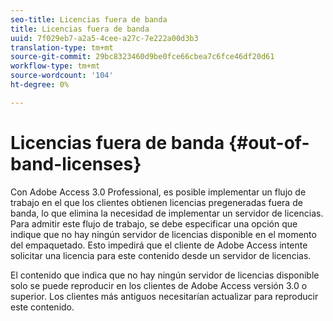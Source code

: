 ```yaml
---
seo-title: Licencias fuera de banda
title: Licencias fuera de banda
uuid: 7f029eb7-a2a5-4cee-a27c-7e222a00d3b3
translation-type: tm+mt
source-git-commit: 29bc8323460d9be0fce66cbea7c6fce46df20d61
workflow-type: tm+mt
source-wordcount: '104'
ht-degree: 0%

---
```



# Licencias fuera de banda {#out-of-band-licenses}

Con Adobe Access 3.0 Professional, es posible implementar un flujo de trabajo en el que los clientes obtienen licencias pregeneradas fuera de banda, lo que elimina la necesidad de implementar un servidor de licencias. Para admitir este flujo de trabajo, se debe especificar una opción que indique que no hay ningún servidor de licencias disponible en el momento del empaquetado. Esto impedirá que el cliente de Adobe Access intente solicitar una licencia para este contenido desde un servidor de licencias.

El contenido que indica que no hay ningún servidor de licencias disponible solo se puede reproducir en los clientes de Adobe Access versión 3.0 o superior. Los clientes más antiguos necesitarían actualizar para reproducir este contenido.
